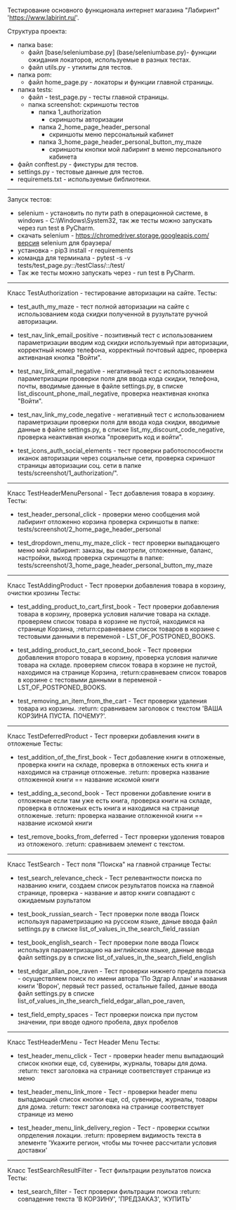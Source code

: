 Тестирование основного функционала интернет магазина "Лабиринт"
'https://www.labirint.ru/'.

Структура проекта:

   - папка base:
       - файл [base/seleniumbase.py] (base/seleniumbase.py)- функции ожидания локаторов, используемые в разных тестах.
       - файл utils.py - утилиты для тестов.
   - папка pom:
       - файл home_page.py - локаторы и функции главной страницы.
   - папка tests:
      - файл  - test_page.py - тесты главной страницы.
      - папка screenshot: скриншоты тестов
          - папка 1_authorization
              - скриншоты авторизации
          - папка 2_home_page_header_personal
              - скриншоты меню персональный кабинет
          - папка 3_home_page_header_personal_button_my_maze
              - скриншоты кнопки мой лабиринт в меню персонального кабинета
   - файл conftest.py - фикстуры для тестов.
   - settings.py - тестовые данные для тестов.
   - requiremets.txt - используемые библиотеки.

---
Запуск тестов:

 - selenium - установить по пути path в операционной системе, в windows - C:\Windows\System32, так же тесты можно 
запускать через run test в PyCharm.
 - скачать selenium - https://chromedriver.storage.googleapis.com/версия selenium для браузера/
 - установка - pip3 install -r requirements
 - команда для терминала - pytest -s -v tests/test_page.py::/testClass/::/test/
 - Tак же тесты можно запускать через - run test в PyCharm.

___
Класс TestAuthorization - тестирование авторизации на сайте.
Тесты:
- test_auth_my_maze - тест полной авторизации на сайте с использованием кода скидки
полученной в рузультате ручной авторизации.

 - test_nav_link_email_positive - позитивный тест с использованием параметризации 
вводим код скидки используемый при авторизации, корректный номер телефона, корректный почтовый адрес,
проверка активнаная кнопка "Войти".

 - test_nav_link_email_negative - негативный тест с использованием параметризации 
проверки поля для ввода кода скидки, телефона, почты, вводимые данные в файле settings.py, 
в списке list_discount_phone_mail_negative, проверка неактивная кнопка "Войти".

 - test_nav_link_my_code_negative - негативный тест с использованием параметризации
проверки поля для ввода кода скидки, вводимые данные в файле settings.py, 
в списке list_my_discount_code_negative, проверка неактивная кнопка "проверить код и войти".

 - test_icons_auth_social_elements - тест проверки работоспособности иканок авторизации через социальные сети,
проверка скриншот страницы авторизации соц. сети в папке tests/screenshot/1_authorization/".

---
Класс TestHeaderMenuPersonal - Тест добавления товара в корзину.
Тесты:
 - test_header_personal_click - проверки меню сообщения мой лабиринт отложенно корзина проверка скриншоты в папке:
 tests/screenshot/2_home_page_header_personal

 - test_dropdown_menu_my_maze_click - тест проверки выпадающего меню мой лабиринт: заказы, вы смотрели, отложенные, баланс, настройки, выход
проверка скринщоты в папке: tests/screenshot/3_home_page_header_personal_button_my_maze

---
Класс TestAddingProduct - Тест проверки добавления товара в корзину, очистки крозины
Тесты:
 - test_adding_product_to_cart_first_book - Тест проверки добавления товара в корзину, проверка условия наличие товара на складе.
проверяем список товара в корзине не пустой, находимся на странице Корзина,
:return:сравневаем список товаров в корзине с тестовыми данными в переменой - LST_OF_POSTPONED_BOOKS.

 - test_adding_product_to_cart_second_book - Тест проверки добавления второго товара в корзину, проверка условия наличие товара на складе.
проверяем список товара в корзине не пустой, находимся на странице Корзина,
:return:сравневаем список товаров в корзине с тестовыми данными в переменой - LST_OF_POSTPONED_BOOKS.

 - test_removing_an_item_from_the_cart - Тест проверки удаления товара из корзины.
:return: сравниваем заголовок с текстом 'ВАША КОРЗИНА ПУСТА. ПОЧЕМУ?'.

---
Класс TestDeferredProduct - Тест проверки добавления книги в отложеные
Тесты:
 - test_addition_of_the_first_book - Тест добавление книги в отложеные, проверка книги на складе,
проверка в отложеных есть книга и находимся на странице отложеные.
:return: проверка название отложенной книги == название искомой книги

 - test_adding_a_second_book - Тест провенки добавление книги в отложеные если там уже есть книга,
проверка книги на складе, проверка в отложеных есть книга и находимся на странице отложеные.
:return: проверка название отложенной книги == название искомой книги

 - test_remove_books_from_deferred - Тест проверки удоления товаров из отложеного.
:return: сравниваем элемент с текстом.

---
Класс TestSearch - Тест поля "Поиска" на главной странице
Тесты:
 - test_search_relevance_check - Тест релевантности поиска по названию книги,
создаем список результатов поиска на главной странице, проверка - название и автор книги совпадают с ожидаемым рзультатом

 - test_book_russian_search - Тест проверки поле ввода Поиск используя параметризацию на русском языке,
даные ввода файл settings.py в списке list_of_values_in_the_search_field_rassian

 - test_book_english_search - Тест проверки поле ввода Поиск используя параметризацию на английском языке,
данные ввода файл settings.py в списке list_of_values_in_the_search_field_english

 - test_edgar_allan_poe_raven - Тест проверки нижнего предела поиска - осуществляем поиск по имени автора 'По Эдгар Аллан' и
названия книги 'Ворон', первый тест passed, остальные failed, даные ввода файл settings.py в списке 
list_of_values_in_the_search_field_edgar_allan_poe_raven, 

 - test_field_empty_spaces - Тест проверки поиска при пустом значении, при вводе одного пробела, двух пробелов

---
Класс TestHeaderMenu - Тест Header Menu
Тесты:
 - test_header_menu_click - Тест - проверки header menu выпадающий список кнопки еще, cd, сувениры, журналы, товары для дома.
:return: текст заголовка на странице соответствует странице из меню

 - test_header_menu_link_more - Тест - проверки header menu выпадающий список кнопки еще, cd, сувениры, журналы, товары для дома.
:return: текст заголовка на странице соответствует странице из меню

 - test_header_menu_link_delivery_region - Тест - проверки ссылки опрделения локации.
:return: проверяем видимость текста в элементе 'Укажите регион, чтобы мы точнее рассчитали условия доставки'

---
Класс TestSearchResultFilter - Тест фильтрации результатов поиска
Тесты:
 - test_search_filter - Тест проверки фильтрации поиска
:return: совпадение текста 'В КОРЗИНУ', 'ПРЕДЗАКАЗ', 'КУПИТЬ'